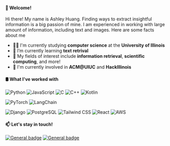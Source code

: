 #### 👋 Welcome!

Hi there! My name is Ashley Huang. Finding ways to extract insightful information is a big passion of mine. I am experienced in working with large amount of information, including text and images. Here are some facts about me

- 👩‍🎓 I'm currently studying **computer science** at the **University of Illinois**
- 🌱 I’m currently learning **text retrival**
- 🔨 My fields of interest include **information retrieval**, **scientific computing**, and more!
- 🧪 I'm currently involved in **ACM@UIUC** and **HackIllinois**

#### 🛢 What I've worked with
![Python](https://img.shields.io/badge/Python-3776AB?style=flat-square&logo=python&logoColor=white)
![JavaScript](https://img.shields.io/badge/JavaScript-F7DF1E?style=flat-square&logo=javascript&logoColor=black)
![C](https://img.shields.io/badge/C-A8B9CC?&style=flat-square&logo=c&logoColor=white)
![C++](https://img.shields.io/badge/C%2B%2B-00599C?style=flat-square&logo=c%2B%2B&logoColor=white)
![Kotlin](https://img.shields.io/badge/Kotlin-7F52FF?&style=flat-square&logo=kotlin&logoColor=white)

![PyTorch](https://img.shields.io/badge/PyTorch-%23EE4C2C?style=flat-square&logo=PyTorch&logoColor=white)
![LangChain](https://img.shields.io/badge/LangChain-%23EE4C2C?style=flat-square&logo=LangChain&logoColor=white)

![Django](https://img.shields.io/badge/Django-092E20?style=flat-square&logo=django&logoColor=white)
![PostgreSQL](https://img.shields.io/badge/PostgreSQL-316192?style=flat-square&logo=postgresql&logoColor=white)
![Tailwind CSS](https://img.shields.io/badge/Tailwind_CSS-38B2AC?style=flat-square&logo=tailwind-css&logoColor=white)
![React](https://img.shields.io/badge/React-61DAFB?style=flat-square&logo=react&logoColor=222222)
![AWS](https://img.shields.io/badge/Amazon_AWS-232F3E?style=flat-square&logo=amazon-web-services&logoColor=white)

#### 📫 Let's stay in touch!
[![General badge](https://img.shields.io/badge/linkedin.com/yenhunghuang-0077B5?style=flat&logo=linkedin&logoColor=white)](https://www.linkedin.com/yenhunghuang)
[![General badge](https://img.shields.io/badge/yenhung2@illinois.edu-0078D4?style=flat&logo=gmail&logoColor=white)](mailto:yenhung2@illinois.edu)
